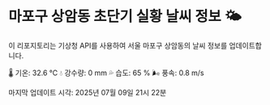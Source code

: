 
# 마포구 상암동 초단기 실황 날씨 정보 🌤️

이 리포지토리는 기상청 API를 사용하여 서울 마포구 상암동의 날씨 정보를 업데이트합니다. 

🌡️ 기온: 32.6 ℃
💧 강수량: 0 mm
💦 습도: 65 %
🌬️ 풍속: 0.8 m/s

마지막 업데이트 시각: 2025년 07월 09일 21시 22분    
